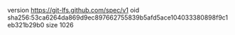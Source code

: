 version https://git-lfs.github.com/spec/v1
oid sha256:53ca6264da869d9ec897662755839b5afd5ace104033380898f9c1eb321b29b0
size 1026
